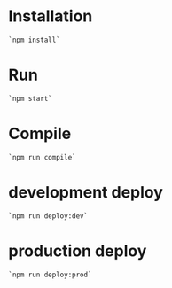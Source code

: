 # Installation
	`npm install`

# Run
	`npm start`
	
# Compile
	`npm run compile`
	
# development deploy
	`npm run deploy:dev`
	
# production deploy
	`npm run deploy:prod`
